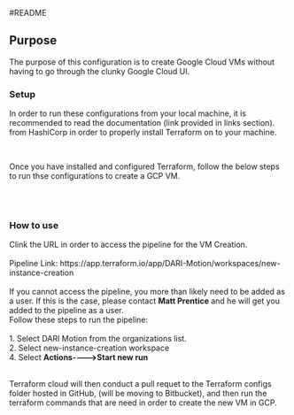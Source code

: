 #README
<h2>Purpose</h2>
<p>The purpose of this configuration is to create Google Cloud VMs without having to go through the clunky Google Cloud UI.</p>

<h3> Setup </h3>
<p> In order to run these configurations from your local machine, it is recommended to read the documentation (link provided in links section). from HashiCorp in order to properly install Terraform on to your machine.</p>
<br/>
<p>Once you have installed and configured Terraform, follow the below steps to run thse configurations to create a GCP VM.</p>
<br/>
<br/>
<h3>How to use</h3>
Clink the URL in order to access the pipeline for the VM Creation.
<br/>
<br/>
Pipeline Link: https://app.terraform.io/app/DARI-Motion/workspaces/new-instance-creation
<br/>
<br/>
If you cannot access the pipeline, you more than likely need to be added as a user. If this is the case, please contact <strong>Matt Prentice</strong> and he will get you added to the pipeline as a user. 
<br/>
Follow these steps to run the pipeline:
<br/>
<br/>
1. Select DARI Motion from the organizations list.
<br/>
2. Select new-instance-creation workspace
<br/>
4. Select <strong>Actions---->Start new run</strong>
<br/>
<br/>
 <p>Terraform cloud will then conduct a pull requet to the Terraform configs folder hosted in GitHub, (will be moving to Bitbucket), and then run the terraform commands that are need in order to create the new VM in GCP. </p>
